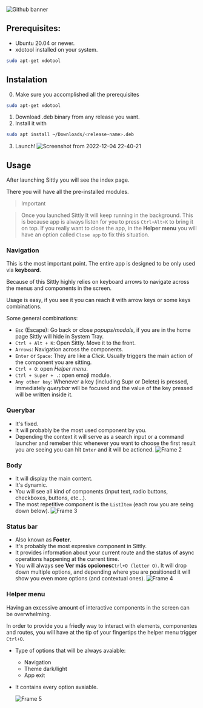 ![Github banner](https://user-images.githubusercontent.com/70329467/203670919-d0ab507a-56d7-4bee-a2cb-1a283ea788d2.png)

## Prerequisites:

- Ubuntu 20.04 or newer.
- xdotool installed on your system.

```bash
sudo apt-get xdotool
```


## Instalation
0) Make sure you accomplished all the prerequisites
```bash
sudo apt-get xdotool
```
1) Download .deb binary from any release you want.
2) Install it with
```bash
sudo apt install ~/Downloads/<release-name>.deb
```
3) Launch!
![Screenshot from 2022-12-04 22-40-21](https://user-images.githubusercontent.com/70329467/205530979-fe1c16ac-4894-4498-8bb7-2c29255b4cad.png)


## Usage
After launching Sittly you will see the index page.

There you will have all the pre-installed modules.

> Important

  >Once you launched Sittly It will keep running in the background.
  >This is because app is always listen for you to press `Ctrl+Alt+K` to bring it on top.
  >If you really want to close the app, in the **Helper menu** you will have an option called `Close app` to fix this situation.
  

### Navigation
This is the most important point. The entire app is designed to be only used via **keyboard**.

Because of this Sittly highly relies on keyboard arrows to navigate across the menus and components in the screen.

Usage is easy, if you see it you can reach it with arrow keys or some keys combinations.

Some general combinations:
- `Esc` (Escape): Go back or close *popups/modals*, if you are in the home page Sittly will hide in System Tray.
- `Ctrl + Alt + K`: Open Sittly. Move it to the front.
- `Arrows`: Navigation across the components.
- `Enter` or `Space`: They are like a *Click*. Usually triggers the main action of the component you are sitting.
- `Ctrl + O`: open *Helper menu*.
- `Ctrl + Super + .`: open emoji module.
- `Any other key`: Whenever a key (including Supr or Delete) is pressed, immediately *querybar* will be focused and the value of the key pressed will be written inside it.


### Querybar
- It's fixed.
- It will probably be the most used component by you. 
- Depending the context it will serve as a search input or a command launcher and remeber this: whenever you want to choose the first result you are seeing you can hit `Enter` and it will be actioned.
![Frame 2](https://user-images.githubusercontent.com/70329467/205532305-cd676c29-b569-4bad-bcfb-73917f60bf18.png)

### Body
- It will display the main content.
- It's dynamic.
- You will see all kind of components (input text, radio buttons, checkboxes, buttons, etc...).
- The most repetitive component is the `ListItem` (each row you are seing down below). 
![Frame 3](https://user-images.githubusercontent.com/70329467/205533114-0c21f7c3-8123-4465-be3c-20804cb5e64d.png)


### Status bar
- Also known as **Footer**.
- It's probably the most expresive component in Sittly.
- It provides information about your current route and the status of async operations happening at the current time.
- You will always see **Ver más opciones**`Ctrl+O (letter O)`. It will drop down multiple options, and depending where you are positioned it will show you even more options (and contextual ones).
![Frame 4](https://user-images.githubusercontent.com/70329467/205534285-9dec2539-4465-4a78-9479-5e4ee60ff148.png)


### Helper menu
Having an excessive amount of interactive components in the screen can be overwhelming.

In order to provide you a friedly way to interact with elements, componentes and routes, you will have at the tip of your fingertips the helper menu trigger `Ctrl+O`.

- Type of options that will be always avaiable:
  - Navigation
  - Theme dark/light
  - App exit
- It contains every option avaiable.
  
  ![Frame 5](https://user-images.githubusercontent.com/70329467/205535847-bf6d5dab-58be-4ab2-9c1f-e805734c62a2.png)




